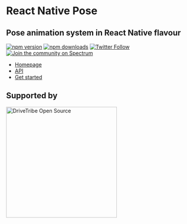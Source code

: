 # React Native Pose

## Pose animation system in React Native flavour

[![npm version](https://img.shields.io/npm/v/react-native-pose.svg?style=flat-square)](https://www.npmjs.com/package/react-native-pose)
[![npm downloads](https://img.shields.io/npm/dm/react-native-pose.svg?style=flat-square)](https://www.npmjs.com/package/react-native-pose)
[![Twitter Follow](https://img.shields.io/twitter/follow/popmotionjs.svg?style=social&label=Follow)](http://twitter.com/popmotionjs)
[![Join the community on Spectrum](https://withspectrum.github.io/badge/badge.svg)](https://spectrum.chat/popmotion)

- [Homepage](https://popmotion.io/pose)
- [API](https://popmotion.io/pose/api)
- [Get started](https://popmotion.io/pose/learn/native-get-started)

## Supported by
<img src="https://user-images.githubusercontent.com/7850794/31086561-107648a4-a792-11e7-88bf-a0c0cfcafb79.png" width="300" alt="DriveTribe Open Source">